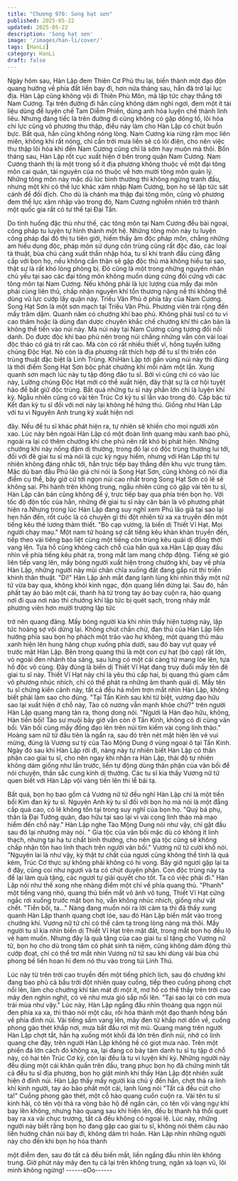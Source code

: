 ```yaml
---
title: "Chương 970: Song hạt sơn"
published: 2025-05-22
updated: 2025-05-22
description: 'Song hạt sơn'
image: '/images/han-li/cover/'
tags: [HanLi]
category: HanLi
draft: false
---
```


Ngày hôm sau, Hàn Lập đem Thiên Cơ Phủ thu lại, biến thành
một đạo độn quang hướng về phía đất liền bay đi, hơn nửa tháng
sau, hắn đã trở lại lục địa.
Hàn Lập cũng không vội đi Thiên Phù Môn, mà lập tức chạy thẳng
tới Nam Cương.
Tại trên đường đi hắn cũng không dám nghỉ ngơi, đem một ít tài
liệu dùng để luyện chế Tam Diễm Phiến, dùng anh hỏa luyện chế
thành linh liêu.
Nhưng đáng tiếc là trên đường đi cũng không có gặp dông tố, lôi
hỏa chi lực cũng vô phương thu thập, điều này làm cho Hàn Lập
có chút buồn bực.
Bất quá, hắn cũng không nóng lòng. Nam Cương kia rừng rậm
mọc liên miên, không khí rất nóng, chỉ cần trời mưa liền sẽ có lôi
điện, cho nên việc thu thập lôi hỏa khi đến Nam Cương cũng chỉ
là sớm hay muộn mà thôi.
Bốn tháng sau, Hàn Lập rốt cục xuất hiện ở bên trong quận Nam
Cương.
Nam Cương thành thị là một trong số ít địa phương không thuộc
về một đại tông môn cai quản, tài nguyên của nó thuộc về hơn
mười tông môn quản lý.
Những tông môn này mặc dù lúc bình thường thì không ngừng
tranh đấu, nhưng một khi có thế lực khác xâm nhập Nam Cương,
bọn họ sẽ lập tức sát cánh để đối địch. Cho dù là chánh ma thập
đại tông môn, cũng vô phương đem thế lực xâm nhập vào trong
đó, Nam Cương nghiễm nhiên trở thành một quốc gia rất có tư
thế tại Đại Tấn.

Do tình huống đặc thù như thế, các tông môn tại Nam Cương đều
bài ngoại, công pháp tu luyện tự hình thành một hệ.
Những tông môn này tu luyện công pháp đại đô thị tu tiên giới,
hiếm thấy âm độc pháp môn, chẳng những am hiểu dụng độc,
pháp môn sử dụng côn trùng cũng rất độc đáo, các loại tà thuật,
bùa chú càng xuất thần nhập hóa, tu sĩ khi tranh đấu cùng đẳng
cấp với bọn họ, nếu không cẩn thận sẽ gặp độc thủ mà không
hiểu tại sao, thật sự là rất khó lòng phòng bị.
Đó cũng là một trong những nguyên nhân chủ yếu tại sao các đại
tông môn không muốn dùng cứng đối cứng với các tông môn tại
Nam Cương. Nếu không phải là lực lượng của mấy đại môn phái
cùng liên thủ, chấp nhận nguyên khí tổn thương nặng nề thì
không thể dùng vũ lực cướp lấy quận này.
Triều Vân Phủ ở phía tây của Nam Cương. Song Hạt Sơn là một
sơn mạch tại Triều Vân Phủ. Phương viên trải rộng đến mấy trăm
dặm. Quanh năm có chướng khí bao phủ. Không phải tusĩ có tu vi
cao thâm hoặc là dùng đan dược chuyên khắc chế chướng khí thì
căn bản là không thể tiến vào núi này.
Mà núi này tại Nam Cương cũng tương đối nổi danh. Do được
độc khí bao phủ nên trong núi chẳng những vẫn còn vài loại độc
thảo có giá trị rất cao. Mà còn có rất nhiều thiết vĩ, hồng tuyến
lưỡng chủng Độc Hạt. Nó còn là địa phương rất thích hợp để tu sĩ
thi triển côn trùng thuật đặc biệt là Linh Trùng.
KhiHàn Lập tới gần vùng núi này thì đúng là thời điểm Song Hạt
Sơn bộc phát chướng khí mỗi năm một lần. Xung quanh sơn
mạch lúc này tụ tập đông đảo tu sĩ. Bởi vì cũng chỉ có vào lúc này,
Lưỡng chủng Độc Hạt mới có thể xuất hiện, đây thật sự là cơ hội
tuyệt hảo để bắt giữ độc trùng.
Bất quá những tu sĩ này phần lớn chỉ là luyện khí kỳ. Ngẫu nhiên
cũng có vài tên Trúc Cơ kỳ tu sĩ lẫn vào trong đó. Cấp bậc từ Kết
đan kỳ tu sĩ đối với nơi này lại không hề hứng thú.
Giống như Hàn Lập với tu vi Nguyên Anh trung kỳ xuất hiện nơi

đây. Nếu để tu sĩ khác phát hiện ra, tự nhiên sẽ khiến cho mọi
người xôn xao. Lúc này bên ngoài Hàn Lập có một đoàn linh
quang màu xanh bao phủ, ngoài ra lại có thêm chướng khí che
phủ nên rất khó bị phát hiện.
Những chướng khí này nồng đậm dị thường, trong đó lại có độc
trùng thường lui tới, đối với đê giai tu sĩ mà nói là cực kỳ nguy
hiểm, nhưng với Hàn Lập thì tự nhiên không đáng nhắc tới, hắn
trực tiếp bay thẳng đến khu vực trung tâm.
Mặc dù ban đầu Phú lão giả chỉ nói là Song Hạt Sơn, cũng không
có nói địa điểm cụ thể, bây giờ cứ tới ngọn núi cao nhất trong
Song Hạt Sơn có lẽ sẽ không sai.
Phi hành trên không trung, ngẫu nhiên cũng có gặp vài tên tu sĩ,
Hàn Lập căn bản cũng không để ý, trực tiếp bay qua phía trên
bọn họ.
Với tốc độ độn tốc của hắn, những đê giai tu sĩ này căn bản là vô
phương phát hiện ra.Nhưng trong lúc Hàn Lập đang suy nghĩ xem
Phú lão giả tại sao lại hẹn hắn đến, rốt cuộc là có chuyện gì thì
đột nhiên từ xa xa truyền đến một tiếng kêu thê lương thảm thiết.
"Bò cạp vương, là biến dị Thiết Vĩ Hạt. Mọi người chạy mau." Một
nam tử hoảng sợ cất tiếng kêu khàn khàn truyền đến, tiếp theo
vài tiếng bạo liệt cùng một tiếng côn trùng kêu quái dị đồng thời
vang lên. Tựa hồ cũng không cách chỗ của hắn quá xa.Hàn Lập
quay đầu nhìn về phía tiếng kêu phát ra, trong mắt lam mang
chớp động.
Tiếng xé gió liên tiếp vang lên, mấy bóng người xuất hiện trong
chướng khí, bay về phía Hàn Lập, những người này mũi chân
chĩa xuống đất đang gấp rút thi triển khinh thân thuật.
"Di!" Hàn Lập ánh mắt đang lạnh lùng khi nhìn thấy một nữ tử vừa
bay qua, không khỏi kinh ngạc, độn quang liền dừng lại.
Sau đó, hắn phất tay áo bào một cái, thanh hà từ trong tay áo bay
cuộn ra, hào quang nơi đi qua nơi nào thì chướng khí lập tức bị
quét sạch, trong nháy mắt phương viên hơn mười trượng lập tức

trở nên quang đãng.
Mấy bóng người kia khi nhìn thấy hiện tượng này, lập tức hoảng
sợ vội dừng lại.
Không chút chần chừ, đan thủ của Hàn Lập liền hướng phía sau
bọn họ phách một trảo vào hư không, một quang thủ màu xanh
hiện lên hung hăng chụp xuống phía dưới, sau đó bay vụt quay
về trước mặt Hàn Lập.
Bên trong quang thủ là một con cự hạt (bò cạp) rất lớn, vỏ ngoài
đen nhánh tỏa sáng, sau lưng có một cái càng tử mang lóe lên,
tựa hồ độc vô cùng. Đây đúng là biến dị Thiết Vĩ Hạt đang truy
đuổi mấy tên đê giai tu sĩ này.
Thiết Vĩ Hạt này chỉ là yêu thú cấp hai, bị quang thủ giam cầm vô
phương nhúc nhích, chỉ có thể phát ra những âm thanh quái dị.
Mấy tên tu sĩ chứng kiến cảnh này, tất cả đều há mồm trợn mắt
nhìn Hàn Lập, không biết phải làm sao cho đúng.
"Tại Tấn Kinh sau khi từ biệt, vương đạo hữu sao lại xuất hiện ở
chỗ này, Tào cô nương vẫn mạnh khỏe chứ?" trên người Hàn Lập
quang mang tản ra, thong dong nói.
"Ngươi là Hàn đạo hữu, không, Hàn tiền bối! Tào sư muội bây giờ
vẫn còn ở Tấn Kinh, không có đi cùng vãn bối. Vãn bối cùng mấy
đồng đạo lên trên núi tìm kiếm vài cọng linh thảo." Hoàng sam nữ
tử đầu tiên là ngẩn ra, sau đó trên nét mặt hiện lên vẻ vui mừng,
đúng là Vương sư tỷ của Tào Mộng Dung ở vùng ngoại ô tại Tấn
Kinh.
Ngày đó sau khi Hàn Lập rời đi, nàng này tự nhiên biết Hàn Lập
có thân phận cao giai tu sĩ, cho nên ngay khi nhận ra Hàn Lập,
thái độ tự nhiên không dám giống như lần trước, liền tự động
dùng thân phận của vãn bối để nói chuyện, thần sắc cung kính dị
thường.
Các tu sĩ kia thấy Vương nữ tử quen biết với Hàn Lập vội vàng
tiến lên thi lễ bái tạ.

Bất quá, bọn họ bao gồm cả Vương nữ tử đều nghĩ Hàn Lập chỉ
là một tiền bối Kim đan kỳ tu sĩ. Nguyên Anh kỳ tu sĩ đối với bọn
họ mà nói là một đẳng cấp quá cao, có lẽ không tồn tại trong suy
nghĩ của bọn họ.
"Quý bá phụ, thân là Đại Tướng quân, đạo hữu tại sao lại vì vài
cọng linh thảo mà mạo hiểm đến chỗ này." Hàn Lập nghe Tào
Mộng Dung nói như vậy, chỉ gật đầu sau đó lại nhướng mày nói.
" Gia tộc của vãn bối mặc dù có không ít linh thạch, nhưng tại hạ
tư chất bình thường, cho nên gia tộc cũng sẽ không chấp nhận
tốn hao linh thạch trên người vãn bối." Vương nữ tử cười khổ nói.
"Nguyên lai là như vậy, kỳ thật tư chất của ngươi cũng không thể
tính là quá kém, Trúc Cơ thực sự không phải không có hi vọng.
Bây giờ ngươi gặp lại ta ở đây, cũng coi như ngươi và ta có chút
duyên phận. Con độc trùng này ta để lại làm quà tặng, các ngươi
tự giải quyết cho tốt. Ta có việc phải đi." Hàn Lập nói như thế
xong nhẹ nhàng điểm một chỉ về phía quang thủ.
"Phanh" một tiếng vang nhỏ, quang thủ biến mất vô ảnh vô tung,
Thiết Vĩ Hạt cứng ngắc rơi xuống trước mặt bọn họ, vẫn không
nhúc nhích, giống như vật chết.
"Tiền bối, ta..."
Nàng đang muốn nói ra lời cảm tạ thì đã thấy xung quanh Hàn
Lập thanh quang chợt lóe, sau đó Hàn Lập biến mất vào trong
chướng khí. Vương nữ tử chỉ có thể cảm tạ trong lòng nàng mà
thôi.
Mấy người tu sĩ kia nhìn biến dị Thiết Vĩ Hạt trên mặt đất, trong
mắt bọn họ đều lộ vẻ ham muốn.
Nhưng đây là quà tặng của cao giai tu sĩ tặng cho Vương nữ tử,
bọn họ cho dù trong tâm có phát sinh tà niệm, cũng không dám
động thủ cướp đoạt, chỉ có thể trơ mắt nhìn Vương nữ tử sau khi
dùng vài bùa chú phong bế liền hoan hỉ đem nó thu vào trong túi
Linh Thú.

Lúc này từ trên trời cao truyền đến một tiếng phích lịch, sau đó
chướng khí đang bao phủ cả bầu trời đột nhiên quay cuồng, tiếp
theo cuồng phong chợt nổi lên, làm cho chướng khí tản mát đi
một ít, mơ hồ có thể thấy trên trời cao mây đen nghìn nghịt, có vẻ
như mưa gió sắp nổi lên.
"Tại sao lại có cơn mưa trái mùa như vậy." Lúc này, Hàn Lập
ngẩng đầu nhìn thoáng qua ngọn núi đen phía xa xa, thì thào nói
một câu, rồi hóa thành một đạo thanh hồng bắn về phía đỉnh núi.
Vài tiếng sấm vang lên, mây đen từ khắp nơi dồn về, cuồng
phong gào thét khắp nơi, mưa bắt đầu rơi mịt mù. Quang mang
trên người Hàn Lập chợt tắt, hắn hạ xuống một khối đá lớn trên
đỉnh núi, nhờ có linh quang che đậy, trên người Hàn Lập không
hề có giọt mưa nào. Trên một phiến đá lớn cách đó không xa, lại
đang có bảy tám danh tu sĩ tụ tập ở chỗ này, có hai tên Trúc Cơ
kỳ, còn lại đều là tu vi luyện khí kỳ.
Những người này đều dùng một cái khăn quấn trên đầu, trang
phục bọn họ đã chứng minh tất cả đều tu sĩ địa phương, bọn họ
giật mình khi thấy Hàn Lập đột nhiên xuất hiện ở đỉnh núi.
Hàn Lập thấy mấy người kia chú ý đến hắn, chợt thả ra linh khí
kinh người, tay áo bào phất một cái, lạnh lùng nói
"Tất cả đều cút cho ta!"
Cuồng phong gào thét, một cỗ hào quang cuồn cuộn ra.
Vài tên tu sĩ kinh hãi, có tên vội thả ra vòng bảo hộ để ngăn cản,
có tên vội vàng ngự khí bay lên không, nhưng hào quang sau khi
hiện lên, đều bị thanh hà thổi quét bay ra xa vài chục trượng, tất
cả đều không có ngoại lệ.
Lúc này, những người này biết rằng bọn họ đang gặp cao giai tu
sĩ, không nói thêm câu nào liền hướng chân núi bay đi, không
dám trì hoãn.
Hàn Lập nhìn những người này cho đến khi bọn họ hóa thành

một điểm đen, sau đó tất cả đều biến mất, liền ngẩng đầu nhìn lên
không trung.
Giờ phút này mây đen tụ cả lại trên không trung, ngân xà loạn vũ,
lôi minh không ngừng!
------oOo------

